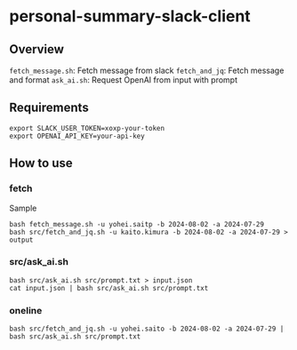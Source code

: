 # personal-summary-slack-client

## Overview

`fetch_message.sh`: Fetch message from slack 
`fetch_and_jq`: Fetch message and format
`ask_ai.sh`: Request OpenAI from input with prompt

## Requirements
```
export SLACK_USER_TOKEN=xoxp-your-token
export OPENAI_API_KEY=your-api-key
```

## How to use

### fetch
Sample
```
bash fetch_message.sh -u yohei.saitp -b 2024-08-02 -a 2024-07-29
bash src/fetch_and_jq.sh -u kaito.kimura -b 2024-08-02 -a 2024-07-29 > output
```

### src/ask_ai.sh 
```
bash src/ask_ai.sh src/prompt.txt > input.json
cat input.json | bash src/ask_ai.sh src/prompt.txt
```

### oneline
```
bash src/fetch_and_jq.sh -u yohei.saito -b 2024-08-02 -a 2024-07-29 | bash src/ask_ai.sh src/prompt.txt
```
